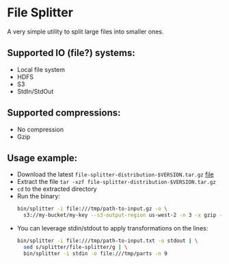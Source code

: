 # File Splitter

A very simple utility to split large files into smaller ones.

## Supported IO (file?) systems:
  - Local file system
  - HDFS
  - S3
  - StdIn/StdOut

## Supported compressions:
  - No compression
  - Gzip

## Usage example:

- Download the latest `file-splitter-distribution-$VERSION.tar.gz` [file](https://github.com/amanjpro/file-splitter/releases)
- Extract the file `tar -xzf file-splitter-distribution-$VERSION.tar.gz`
- `cd` to the extracted directory
- Run the binary:
  ```sh
  bin/splitter -i file:///tmp/path-to-input.gz -o \
    s3://my-bucket/my-key --s3-output-region us-west-2 -n 3 -x gzip -z gzip
  ```
- You can leverage stdin/stdout to apply transformations on the lines:
  ```sh
  bin/splitter -i file:///tmp/path-to-input.txt -o stdout | \
    sed s/splitter/file-splitter/g | \
    bin/splitter -i stdin -o file:///tmp/parts -n 9
  ```
